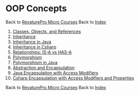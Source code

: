 # OOP Concepts

Back to [RevaturePro Micro Courses](RevaturePro-Micro-Courses) 
Back to [Index](Index)

 1. [Classes, Objects, and References](Classes-Objects-and-References)
 2. [Inheritance](Inheritance)
 3. [Inheritance in Java](Inheritance-in-Java)
 4. [Inheritance in Csharp](Inheritance-in-Csharp)
 5. [Relationships: IS-A vs HAS-A](Relationships)
 6. [Polymorphism](Polymorphism)
 7. [Polymorphism in Java](Polymorphism-in-Java)
 8. [Abstraction and Encapsulation](Abstraction-and-Encapsulation)
 9. [Java Encapsulation with Access Modifiers](Java-Encapsulation)
 10. [Csharp Encapsulation with Access Modifiers and Properties](Csharp-Encapsulation)

Back to [RevaturePro Micro Courses](RevaturePro-Micro-Courses) 
Back to [Index](Index)
